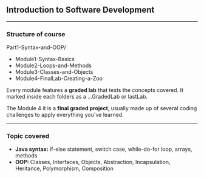 ## Introduction to Software Development

___

### Structure of course

Part1-Syntax-and-OOP/          
- Module1-Syntax-Basics
- Module2-Loops-and-Methods   
- Module3-Classes-and-Objects
- Module4-FinalLab-Creating-a-Zoo

Every module features a **graded lab** that tests the concepts covered. 
It marked inside each folders as a ...GradedLab or lastLab.

The Module 4 it is a **final graded project**, usually made up of several coding challenges
to apply everything you've learned. 

___

### Topic covered

- **Java syntax:** if-else statement, switch case, while-do-for loop, arrays, methods 
- **OOP:** Classes, Interfaces, Objects, Abstraction, Incapsulation, Heritance, Polymorphism, Composition


